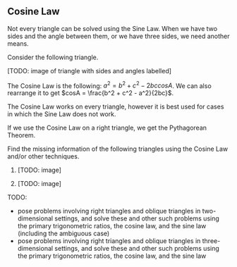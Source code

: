 Cosine Law
-------

Not every triangle can be solved using the Sine Law. When we have two sides and the angle between them, or we have three sides, we need another means.

Consider the following triangle.

[TODO: image of triangle with sides and angles labelled]

The Cosine Law is the following: $a^2 = b^2 + c^2 - 2bccosA$. We can also rearrange it to get $cosA = \frac{b^2 + c^2 - a^2}{2bc}$.

The Cosine Law works on every triangle, however it is best used for cases in which the Sine Law does not work.

If we use the Cosine Law on a right triangle, we get the Pythagorean Theorem.

Find the missing information of the following triangles using the Cosine Law and/or other techniques.

1. [TODO: image]

2. [TODO: image]

TODO: 
- pose problems involving right triangles and oblique triangles in two-dimensional settings, and solve these and other such problems using the primary trigonometric ratios, the cosine law, and the sine law (including the ambiguous case) 
- pose problems involving right triangles and oblique triangles in three-dimensional settings, and solve these and other such problems using the primary trigonometric ratios, the cosine law, and the sine law 